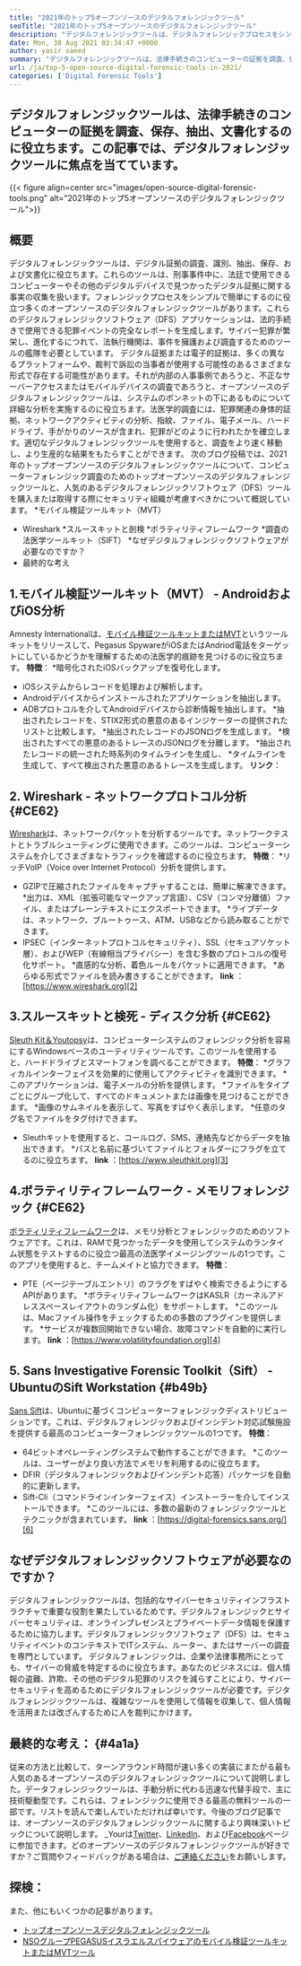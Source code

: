 ```yaml
---
title: "2021年のトップ5オープンソースのデジタルフォレンジックツール" 
seoTitle: "2021年のトップ5オープンソースのデジタルフォレンジックツール" 
description: "デジタルフォレンジックツールは、デジタルフォレンジックプロセスをシンプルで簡単に法的手続きにするのに役立ちます。この記事には、オープンソースのデジタルフォレンジックツールがリストされています。" 
date: Mon, 30 Aug 2021 03:34:47 +0000
author: yasir saeed
summary: "デジタルフォレンジックツールは、法律手続きのコンピューターの証拠を調査、保存、抽出、および文書化するのに役立ちます。この記事では、デジタルフォレンジックツールに焦点を当てています。" 
url: /ja/top-5-open-source-digital-forensic-tools-in-2021/
categories: ['Digital Forensic Tools']
---
```


## デジタルフォレンジックツールは、法律手続きのコンピューターの証拠を調査、保存、抽出、文書化するのに役立ちます。この記事では、デジタルフォレンジックツールに焦点を当てています。

{{< figure align=center src="images/open-source-digital-forensic-tools.png" alt="2021年のトップ5オープンソースのデジタルフォレンジックツール">}}


## **概要**
デジタルフォレンジックツールは、デジタル証拠の調査、識別、抽出、保存、および文書化に役立ちます。これらのツールは、刑事事件中に、法廷で使用できるコンピューターやその他のデジタルデバイスで見つかったデジタル証拠に関する事実の収集を扱います。フォレンジックプロセスをシンプルで簡単にするのに役立つ多くのオープンソースのデジタルフォレンジックツールがあります。これらのデジタルフォレンジックソフトウェア（DFS）アプリケーションは、法的手続きで使用できる犯罪イベントの完全なレポートを生成します。サイバー犯罪が繁栄し、進化するにつれて、法執行機関は、事件を擁護および調査するためのツールの艦隊を必要としています。
デジタル証拠または電子的証拠は、多くの異なるプラットフォームや、裁判で訴訟の当事者が使用する可能性のあるさまざまな形式で存在する可能性があります。それが内部の人事事例であろうと、不正なサーバーアクセスまたはモバイルデバイスの調査であろうと、オープンソースのデジタルフォレンジックツールは、システムのボンネットの下にあるものについて詳細な分析を実施するのに役立ちます。法医学的調査には、犯罪関連の身体的証拠、ネットワークアクティビティの分析、指紋、ファイル、電子メール、ハードドライブ、手がかりのソースが含まれ、犯罪がどのように行われたかを確立します。適切なデジタルフォレンジックツールを使用すると、調査をより速く移動し、より生産的な結果をもたらすことができます。
次のブログ投稿では、2021年のトップオープンソースのデジタルフォレンジックツールについて、コンピューターフォレンジック調査のためのトップオープンソースのデジタルフォレンジックツールと、人気のあるデジタルフォレンジックソフトウェア（DFS）ツールを購入または取得する際にセキュリティ組織が考慮すべきかについて概説しています。
  *モバイル検証ツールキット（MVT）
  * Wireshark
  *スルースキットと剖検
  *ボラティリティフレームワーク
  *調査の法医学ツールキット（SIFT）
  *なぜデジタルフォレンジックソフトウェアが必要なのですか？
  * 最終的な考え

## 1.モバイル検証ツールキット（MVT） -  AndroidおよびiOS分析
Amnesty Internationalは、[モバイル検証ツールキットまたはMVT][1]というツールキットをリリースして、Pegasus SpywareがiOSまたはAndriod電話をターゲットにしているかどうかを理解するための法医学的痕跡を見つけるのに役立ちます。
**特徴**：
  *暗号化されたiOSバックアップを復号化します。
  * iOSシステムからレコードを処理および解析します。
  * Androidデバイスからインストールされたアプリケーションを抽出します。
  * ADBプロトコルを介してAndroidデバイスから診断情報を抽出します。
  *抽出されたレコードを、STIX2形式の悪意のあるインジケーターの提供されたリストと比較します。
  *抽出されたレコードのJSONログを生成します。
  *検出されたすべての悪意のあるトレースのJSONログを分離します。
  *抽出されたレコードの統一された時系列のタイムラインを生成し、
  *タイムラインを生成して、すべて検出された悪意のあるトレースを生成します。
**リンク**：

## 2. Wireshark  - ネットワークプロトコル分析 {#CE62}
[Wireshark][2]は、ネットワークパケットを分析するツールです。ネットワークテストとトラブルシューティングに使用できます。このツールは、コンピューターシステムを介してさまざまなトラフィックを確認するのに役立ちます。
**特徴**：
  *リッチVoIP（Voice over Internet Protocol）分析を提供します。
  * GZIPで圧縮されたファイルをキャプチャすることは、簡単に解凍できます。
  *出力は、XML（拡張可能なマークアップ言語）、CSV（コンマ分離値）ファイル、またはプレーンテキストにエクスポートできます。
  *ライブデータは、ネットワーク、ブルートゥース、ATM、USBなどから読み取ることができます。
  * IPSEC（インターネットプロトコルセキュリティ）、SSL（セキュアソケット層）、およびWEP（有線相当プライバシー）を含む多数のプロトコルの復号化サポート。
  *直感的な分析、着色ルールをパケットに適用できます。
  *あらゆる形式でファイルを読み書きすることができます。
**link** ：[https://www.wireshark.org][2]

## 3.スルースキットと検死 - ディスク分析 {#CE62}
[Sleuth Kit＆Youtopsy][3]は、コンピューターシステムのフォレンジック分析を容易にするWindowsベースのユーティリティツールです。このツールを使用すると、ハードドライブとスマートフォンを調べることができます。
**特徴**：
  *グラフィカルインターフェイスを効果的に使用してアクティビティを識別できます。
  *このアプリケーションは、電子メールの分析を提供します。
  *ファイルをタイプごとにグループ化して、すべてのドキュメントまたは画像を見つけることができます。
  *画像のサムネイルを表示して、写真をすばやく表示します。
  *任意のタグ名でファイルをタグ付けできます。
  * Sleuthキットを使用すると、コールログ、SMS、連絡先などからデータを抽出できます。
  *パスと名前に基づいてファイルとフォルダーにフラグを立てるのに役立ちます。
**link** ：[https://www.sleuthkit.org][3]

## 4.ボラティリティフレームワーク - メモリフォレンジック {#CE62}
[ボラティリティフレームワーク][4]は、メモリ分析とフォレンジックのためのソフトウェアです。これは、RAMで見つかったデータを使用してシステムのランタイム状態をテストするのに役立つ最高の法医学イメージングツールの1つです。このアプリを使用すると、チームメイトと協力できます。
**特徴**：
  * PTE（ページテーブルエントリ）のフラグをすばやく検索できるようにするAPIがあります。
  *ボラティリティフレームワークはKASLR（カーネルアドレススペースレイアウトのランダム化）をサポートします。
  *このツールは、Macファイル操作をチェックするための多数のプラグインを提供します。
  *サービスが複数回開始できない場合、故障コマンドを自動的に実行します。
**link** ：[https://www.volatilityfoundation.org][4]

## 5. Sans Investigative Forensic Toolkit（Sift） -  UbuntuのSift Workstation   {#b49b}
[Sans Sift][5]は、Ubuntuに基づくコンピューターフォレンジックディストリビューションです。これは、デジタルフォレンジックおよびインシデント対応試験施設を提供する最高のコンピューターフォレンジックツールの1つです。
**特徴**：
  * 64ビットオペレーティングシステムで動作することができます。
  *このツールは、ユーザーがより良い方法でメモリを利用するのに役立ちます。
  * DFIR（デジタルフォレンジックおよびインシデント応答）パッケージを自動的に更新します。
  * Sift-Cli（コマンドラインインターフェイス）インストーラーを介してインストールできます。
  *このツールには、多数の最新のフォレンジックツールとテクニックが含まれています。
**link** ：[https://digital-forensics.sans.org/][6]

## なぜデジタルフォレンジックソフトウェアが必要なのですか？
デジタルフォレンジックツールは、包括的なサイバーセキュリティインフラストラクチャで重要な役割を果たしているためです。デジタルフォレンジックとサイバーセキュリティは、オンラインプレゼンスとプライベートデータ情報を保護するために協力します。デジタルフォレンジックソフトウェア（DFS）は、セキュリティイベントのコンテキストでITシステム、ルーター、またはサーバーの調査を専門としています。
デジタルフォレンジックは、企業や法律事務所にとっても、サイバーの脅威を特定するのに役立ちます。あなたのビジネスには、個人情報の盗難、詐欺、その他のデジタル犯罪のリスクを減らすことにより、サイバーセキュリティを高めるためにデジタルフォレンジックツールが必要です。デジタルフォレンジックツールは、複雑なツールを使用して情報を収集して、個人情報を活用または改ざんするために人を裁判にかけます。

## 最終的な考え： {#4a1a}
従来の方法と比較して、ターンアラウンド時間が速い多くの実装にまたがる最も人気のあるオープンソースのデジタルフォレンジックツールについて説明しました。データフォレンジックツールは、手動分析に代わる迅速な代替手段で、主に技術駆動型です。これらは、フォレンジックに使用できる最高の無料ツールの一部です。リストを読んで楽しんでいただければ幸いです。今後のブログ記事では、オープンソースのデジタルフォレンジックツールに関するより興味深いトピックについて説明します。
_Yourは[Twitter][7]、[LinkedIn][8]、および[Facebook][9]ページに参​​加できます。どのオープンソースのデジタルフォレンジックツールが好きですか？ご質問やフィードバックがある場合は、[ご連絡ください][10]をお願いします。

## 探検：
また、他にもいくつかの記事があります。
  * [トップオープンソースデジタルフォレンジックツール][11]
  * [NSOグループPEGASUSイスラエルスパイウェアのモバイル検証ツールキットまたはMVTツール][1]

  
[1]: https://products.containerize.com/digital-forensic-software/mvt/
[2]: https://www.wireshark.org/
[3]: https://www.sleuthkit.org/
[4]: https://www.volatilityfoundation.org/
[5]: https://www.sans.org/tools/sift-workstation/
[6]: https://digital-forensics.sans.org/community/downloads/
[7]: https://twitter.com/containerize_co
[8]: https://www.linkedin.com/company/containerize/
[9]: http://facebook.com/containerize
[10]: mailto:yasir.saeed@aspose.com
[11]: https://products.containerize.com/digital-forensic-software/
